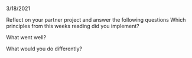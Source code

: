 3/18/2021

Reflect on your partner project and answer the following questions
Which principles from this weeks reading did you implement?

What went well?

What would you do differently?